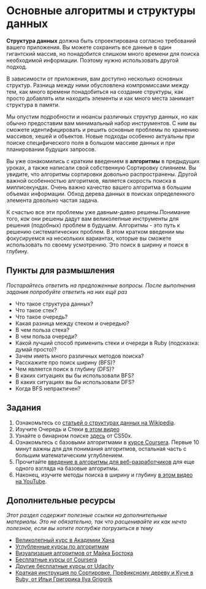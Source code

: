 # Основные алгоритмы и структуры данных
<!-- *Estimated Time: 1-2 hrs* -->

**Структура данных** должна быть спроектирована согласно требований вашего приложения. Вы можете сохранить все данные в один гигантский массив, но понадобится слишком много времени для поиска необходимой информации. Поэтому нужно использовать другой подход.

В зависимости от приложения, вам доступно несколько основных структур. Разница между ними обусловлена компромиссами между тем, как много времени понадобиться на создание структуры, как просто добавлять или находить элементы и как много места занимает структура в памяти.

Мы опустим подробности и нюансы различных структур данных, но как обычно предоставим вам минимальный набор инструментов. С ним вы сможете идентифицировать и решить основные проблемы по хранению массивов, хешей и объектов. Новые подходы особенно актуальны при поиске специфического поля в большом массиве данных и при планировании будущих запросов.

Вы уже ознакомились с кратким введением в **алгоритмы** в предыдущих уроках, а также написали свой собственную Сортировку слиянием. Вы увидите, что алгоритмы сортировки довольно распространены. Другой важной особенностью алгоритмов, является скорость поиска в миллисекундах. Очень важно качество вашего алгоритма в большим объемах информации. Обход дерева данных в поисках определенного элемента довольно частая задача.

К счастью все эти проблемы уже давным-давно решены.Понимание того, *как* они решены дадут вам великолепные инструменты для решения (подобных) проблем в будущем. Алгоритмы - это путь к решению систематических проблем. В этом кратком введении мы фокусируемся на нескольких вариантах, которые вы сможете использовать по своему усмотрению. Это поиск в ширину и поиск в глубину.

## Пункты для размышления

*Постарайтесь ответить на предложенные вопросы. После выполнения задания попробуйте ответить на них ещё раз*


* Что такое структура данных?
* Что такое стек?
* Что такое очередь?
* Какая разница между стеком и очередью?
* В чем польза стека?
* В чем польза очереди?
* Какой лучший способ применить стеки и очереди в Ruby (подсказка: думай просто)?
* Зачем иметь много различных методов поиска?
* Расскажите про поиск ширину (BFS)?
* Чем является поиск в глубину (DFS)?
* В каких ситуациях вы бы использовали BFS?
* В каких ситуациях вы бы использовали DFS?
* Когда BFS непрактичен?

## Задания

1. Ознакомьтесь со [статьей о структурах данных на Wikipedia](https://ru.wikipedia.org/wiki/%D0%A1%D1%82%D1%80%D1%83%D0%BA%D1%82%D1%83%D1%80%D0%B0_%D0%B4%D0%B0%D0%BD%D0%BD%D1%8B%D1%85).
2. Изучите Очередь и Стеки [в этом видео](https://www.youtube.com/watch?v=6QS_Cup1YoI)
3. Узнайте о бинарном поиске [здесь](http://cs50.tv/2012/fall/shorts/binary_search/binary_search-720p.mp4) от CS50x.
4. Ознакомьтесь с базовыми алгоритмами в [ курсе Coursera](http://www.youtube.com/watch?v=u2TwK3fED8A).  Первые 10 минут важны для для понимания алгоритмов, остальная часть с большим математическим углублением.
5. Прочитайте [введение в алгоритмы для веб-разработчиков](http://www.giocc.com/a-gentle-introduction-to-algorithms-for-web-developers.html) для еще одного взгляда на базовые алгоритмы.
6. Наконец, изучите методы поиска в ширину и глубину [ в этом видео на YouTube](http://www.youtube.com/watch?v=zLZhSSXAwxI).

## Дополнительные ресурсы

*Этот раздел содержит полезные ссылки на дополнительные материалы. Это не обязательно, так что расценивайте их как нечто полезное, если вы хотите поглубже погрузиться в тему*

* [Великолепный курс в Академии Хана](https://www.khanacademy.org/computing/computer-science/algorithms)
* [Углубленные курсы по алгоритмам](https://class.coursera.org/algo-004/lecture/preview)
* [Визуализация алгоритмов от Майка Бостока](http://bost.ocks.org/mike/algorithms/)
* [Бесплатные курсы от Coursera](https://www.coursera.org/course/algo)
* [Другие бесплатные курсы от Udacity](https://www.udacity.com/course/cs215)
* [Краткая инструкция по Сортировке, Префиксному дереву и Куче в Ruby, от Ильи Григорика Ilya Grigorik](http://www.igvita.com/2009/03/26/ruby-algorithms-sorting-trie-heaps/)
